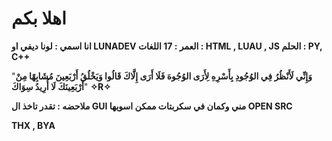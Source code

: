 # اهلا بكم 
**انا اسمي : لونا ديفي او LUNADEV 
العمر : 17 
اللغات : HTML , LUAU , JS 
الحلم :  PY, C++**







"**وَإِنِّي لَأَنْظُرُ فِي الوُجُودِ بِأَسْرِهِ
لِأَرَى الوُجُوهَ فَلَا أَرَى إِلَّاكَ
قَالُوا وَيَخْلُقُ أَرْبَعِينَ مُشَابِهًا
مِنْ أَرْبَعِينَكَ لَا أُرِيدُ سِوَاكَ**"
**✧R✧**



**ملاحضه : 
تقدر تاخذ ال GUI مني وكمان في سكربتات ممكن اسويها OPEN SRC**



 **THX , BYA**
